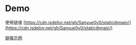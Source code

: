 # Demo
使用链接 [https://cdn.jsdelivr.net/gh/Sanyue0v0/static@main/](https://cdn.jsdelivr.net/gh/Sanyue0v0/static@main/)

[链接示例](https://cdn.jsdelivr.net/gh/Sanyue0v0/static@main/pic/favicon.png)
